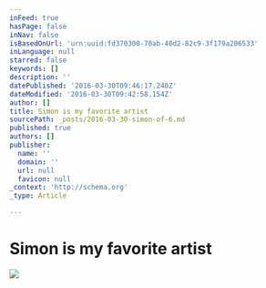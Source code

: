 ```yaml
---
inFeed: true
hasPage: false
inNav: false
isBasedOnUrl: 'urn:uuid:fd370300-70ab-40d2-82c9-3f179a206533'
inLanguage: null
starred: false
keywords: []
description: ''
datePublished: '2016-03-30T09:46:17.240Z'
dateModified: '2016-03-30T09:42:58.154Z'
author: []
title: Simon is my favorite artist
sourcePath: _posts/2016-03-30-simon-of-6.md
published: true
authors: []
publisher:
  name: ''
  domain: ''
  url: null
  favicon: null
_context: 'http://schema.org'
_type: Article

---
```

# Simon is my favorite artist
![](https://the-grid-user-content.s3-us-west-2.amazonaws.com/2854ab67-fcda-4eac-8089-dd1f3d1e846b.png)